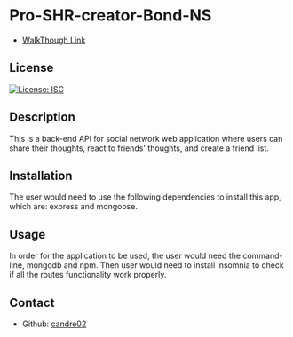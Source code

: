 # Pro-SHR-creator-Bond-NS

* [WalkThough Link](https://watch.screencastify.com/v/fdtTxCRgtaW3bKBsjYLn)

## License
[![License: ISC](https://img.shields.io/badge/License-ISC-blue.svg)](https://opensource.org/licenses/ISC)

## Description 
This is a back-end API for social network web application where users can share their thoughts, 
react to friends' thoughts, and create a friend list. 


## Installation
The user would need to use the following dependencies to install this app, which are: express and mongoose.

## Usage
In order for the application to be used, the user would need the command-line, mongodb and npm. 
Then user would need to install insomnia to check if all the routes functionality work properly.

## Contact 
* Github: [candre02](https://www.github.com/candre02)